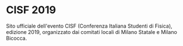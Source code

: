 
# CISF 2019

Sito ufficiale dell'evento CISF (Conferenza Italiana Studenti di Fisica), edizione 2019, organizzato dai comitati locali di Milano Statale e Milano Bicocca.
